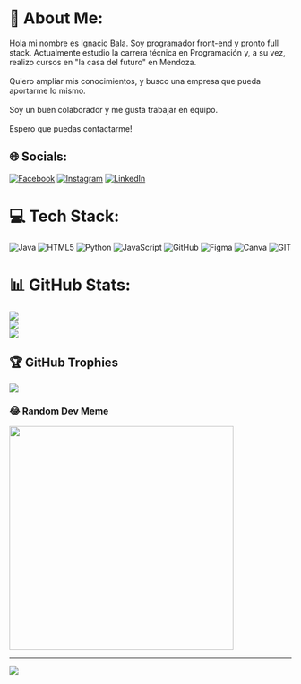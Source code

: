 # 💫 About Me:
Hola mi nombre es Ignacio Bala. Soy programador front-end y pronto full stack. Actualmente estudio la carrera técnica en Programación y, a su vez, realizo cursos en "la casa del futuro" en Mendoza.<br><br>Quiero ampliar mis conocimientos, y busco una empresa que pueda aportarme lo mismo.<br><br>Soy un buen colaborador y me gusta trabajar en equipo.<br><br>Espero que puedas contactarme!


## 🌐 Socials:
[![Facebook](https://img.shields.io/badge/Facebook-%231877F2.svg?logo=Facebook&logoColor=white)](https://facebook.com/iignacio_bala) [![Instagram](https://img.shields.io/badge/Instagram-%23E4405F.svg?logo=Instagram&logoColor=white)](https://instagram.com/iignacio_bala) [![LinkedIn](www.linkedin.com/in/ignacio-bala-a0544a21b)](www.linkedin.com/in/ignacio-bala-a0544a21b) 

# 💻 Tech Stack:
![Java](https://img.shields.io/badge/java-%23ED8B00.svg?style=for-the-badge&logo=java&logoColor=white) ![HTML5](https://img.shields.io/badge/html5-%23E34F26.svg?style=for-the-badge&logo=html5&logoColor=white) ![Python](https://img.shields.io/badge/python-3670A0?style=for-the-badge&logo=python&logoColor=ffdd54) ![JavaScript](https://img.shields.io/badge/javascript-%23323330.svg?style=for-the-badge&logo=javascript&logoColor=%23F7DF1E) ![GitHub](https://img.shields.io/badge/GitHub-%23121011.svg?style=for-the-badge&logo=github&logoColor=white) 	![Figma](https://img.shields.io/badge/figma-%23F24E1E.svg?style=for-the-badge&logo=figma&logoColor=white) ![Canva](https://img.shields.io/badge/Canva-%2300C4CC.svg?style=for-the-badge&logo=Canva&logoColor=white) ![GIT](https://img.shields.io/badge/Git-fc6d26?style=for-the-badge&logo=git&logoColor=white)
# 📊 GitHub Stats:
![](https://github-readme-stats.vercel.app/api?username=IgnacioBala&theme=nightowl&hide_border=false&include_all_commits=false&count_private=false)<br/>
![](https://github-readme-streak-stats.herokuapp.com/?user=IgnacioBala&theme=nightowl&hide_border=false)<br/>
![](https://github-readme-stats.vercel.app/api/top-langs/?username=IgnacioBala&theme=nightowl&hide_border=false&include_all_commits=false&count_private=false&layout=compact)

## 🏆 GitHub Trophies
![](https://github-profile-trophy.vercel.app/?username=IgnacioBala&theme=radical&no-frame=false&no-bg=true&margin-w=4)

### 😂 Random Dev Meme
<img src='https://randommeme-five.vercel.app/' style="height: 400px;"/>

---
[![](https://visitcount.itsvg.in/api?id=IgnacioBala&icon=0&color=0)](https://visitcount.itsvg.in)

<!-- Proudly created with GPRM ( https://gprm.itsvg.in ) -->
